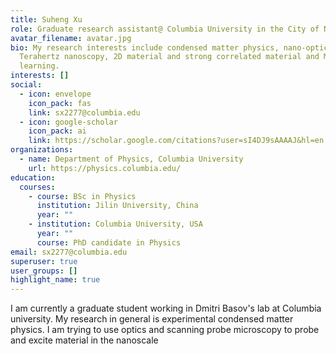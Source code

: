 ```yaml
---
title: Suheng Xu
role: Graduate research assistant@ Columbia University in the City of New York
avatar_filename: avatar.jpg
bio: My research interests include condensed matter physics, nano-optics,
  Terahertz nanoscopy, 2D material and strong correlated material and Machine
  learning.
interests: []
social:
  - icon: envelope
    icon_pack: fas
    link: sx2277@columbia.edu
  - icon: google-scholar
    icon_pack: ai
    link: https://scholar.google.com/citations?user=sI4DJ9sAAAAJ&hl=en
organizations:
  - name: Department of Physics, Columbia University
    url: https://physics.columbia.edu/
education:
  courses:
    - course: BSc in Physics
      institution: Jilin University, China
      year: ""
    - institution: Columbia University, USA
      year: ""
      course: PhD candidate in Physics
email: sx2277@columbia.edu
superuser: true
user_groups: []
highlight_name: true
---
```

I am currently a graduate student working in Dmitri Basov's lab at Columbia university. My research in general is experimental condensed matter physics. I am trying to use optics and scanning probe microscopy to probe and excite material in the nanoscale